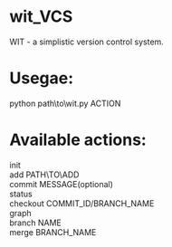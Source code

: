 # wit_VCS
WIT - a simplistic version control system.

# Usegae:
python path\\to\\wit.py ACTION

# Available actions:
init<br/>
add PATH\\TO\\ADD<br/>
commit MESSAGE(optional)<br/>
status<br/>
checkout COMMIT_ID/BRANCH_NAME<br/>
graph<br/>
branch NAME<br/>
merge BRANCH_NAME<br/>
